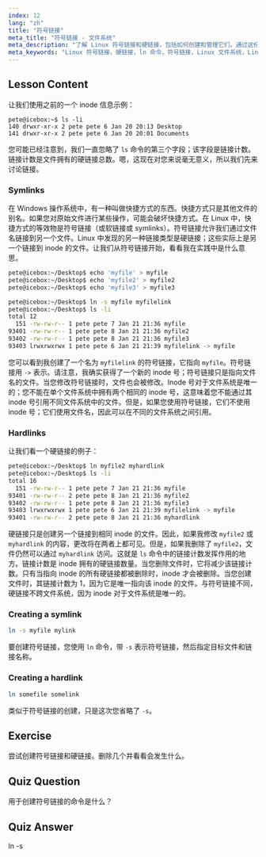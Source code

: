 ```yaml
---
index: 12
lang: "zh"
title: "符号链接"
meta_title: "符号链接 - 文件系统"
meta_description: "了解 Linux 符号链接和硬链接，包括如何创建和管理它们。通过这份适合初学者的指南，理解它们之间的区别和用例。"
meta_keywords: "Linux 符号链接，硬链接，ln 命令，符号链接，Linux 文件系统，Linux 教程，Linux 初学者"
---
```


## Lesson Content

让我们使用之前的一个 inode 信息示例：

```plaintext
pete@icebox:~$ ls -li
140 drwxr-xr-x 2 pete pete 6 Jan 20 20:13 Desktop
141 drwxr-xr-x 2 pete pete 6 Jan 20 20:01 Documents
```

您可能已经注意到，我们一直忽略了 `ls` 命令的第三个字段；该字段是链接计数。链接计数是文件拥有的硬链接总数。嗯，这现在对您来说毫无意义，所以我们先来讨论链接。

### Symlinks

在 Windows 操作系统中，有一种叫做快捷方式的东西。快捷方式只是其他文件的别名。如果您对原始文件进行某些操作，可能会破坏快捷方式。在 Linux 中，快捷方式的等效物是符号链接（或软链接或 symlinks）。符号链接允许我们通过文件名链接到另一个文件。Linux 中发现的另一种链接类型是硬链接；这些实际上是另一个链接到 inode 的文件。让我们从符号链接开始，看看我在实践中是什么意思。

```bash
pete@icebox:~/Desktop$ echo 'myfile' > myfile
pete@icebox:~/Desktop$ echo 'myfile2' > myfile2
pete@icebox:~/Desktop$ echo 'myfile3' > myfile3

pete@icebox:~/Desktop$ ln -s myfile myfilelink
pete@icebox:~/Desktop$ ls -li
total 12
  151 -rw-rw-r-- 1 pete pete 7 Jan 21 21:36 myfile
93401 -rw-rw-r-- 1 pete pete 8 Jan 21 21:36 myfile2
93402 -rw-rw-r-- 1 pete pete 8 Jan 21 21:36 myfile3
93403 lrwxrwxrwx 1 pete pete 6 Jan 21 21:39 myfilelink -> myfile
```

您可以看到我创建了一个名为 `myfilelink` 的符号链接，它指向 `myfile`。符号链接用 `->` 表示。请注意，我确实获得了一个新的 inode 号；符号链接只是指向文件名的文件。当您修改符号链接时，文件也会被修改。Inode 号对于文件系统是唯一的；您不能在单个文件系统中拥有两个相同的 inode 号，这意味着您不能通过其 inode 号引用不同文件系统中的文件。但是，如果您使用符号链接，它们不使用 inode 号；它们使用文件名，因此可以在不同的文件系统之间引用。

### Hardlinks

让我们看一个硬链接的例子：

```bash
pete@icebox:~/Desktop$ ln myfile2 myhardlink
pete@icebox:~/Desktop$ ls -li
total 16
  151 -rw-rw-r-- 1 pete pete 7 Jan 21 21:36 myfile
93401 -rw-rw-r-- 2 pete pete 8 Jan 21 21:36 myfile2
93402 -rw-rw-r-- 1 pete pete 8 Jan 21 21:36 myfile3
93403 lrwxrwxrwx 1 pete pete 6 Jan 21 21:39 myfilelink -> myfile
93401 -rw-rw-r-- 2 pete pete 8 Jan 21 21:36 myhardlink
```

硬链接只是创建另一个链接到相同 inode 的文件。因此，如果我修改 `myfile2` 或 `myhardlink` 的内容，更改将在两者上都可见。但是，如果我删除了 `myfile2`，文件仍然可以通过 `myhardlink` 访问。这就是 `ls` 命令中的链接计数发挥作用的地方。链接计数是 inode 拥有的硬链接数量。当您删除文件时，它将减少该链接计数。只有当指向 inode 的所有硬链接都被删除时，inode 才会被删除。当您创建文件时，其链接计数为 1，因为它是唯一指向该 inode 的文件。与符号链接不同，硬链接不跨文件系统，因为 inode 对于文件系统是唯一的。

### Creating a symlink

```bash
ln -s myfile mylink
```

要创建符号链接，您使用 `ln` 命令，带 `-s` 表示符号链接，然后指定目标文件和链接名称。

### Creating a hardlink

```bash
ln somefile somelink
```

类似于符号链接的创建，只是这次您省略了 `-s`。

## Exercise

尝试创建符号链接和硬链接。删除几个并看看会发生什么。

## Quiz Question

用于创建符号链接的命令是什么？

## Quiz Answer

ln -s
